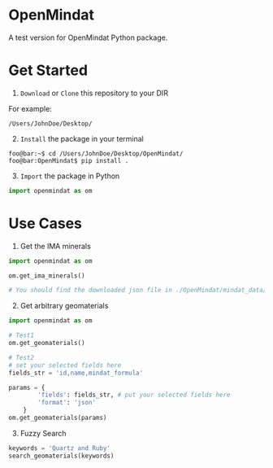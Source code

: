 # OpenMindat
A test version for OpenMindat Python package.

# Get Started

1. `Download` or `Clone` this repository to your DIR

For example:

```console
/Users/JohnDoe/Desktop/
```

2. `Install` the package in your terminal

```console
foo@bar:~$ cd /Users/JohnDoe/Desktop/OpenMindat/
foo@bar:OpenMindat$ pip install .
```

3. `Import` the package in Python

```python
import openmindat as om
```

# Use Cases

1. Get the IMA minerals

```python
import openmindat as om

om.get_ima_minerals()

# You should find the downloaded json file in ./OpenMindat/mindat_data/
```

2. Get arbitrary geomaterials

```python
import openmindat as om

# Test1
om.get_geomaterials()

# Test2
# set your selected fields here
fields_str = 'id,name,mindat_formula'

params = {
        'fields': fields_str, # put your selected fields here
        'format': 'json'
    }
om.get_geomaterials(params)
```

3. Fuzzy Search 

```python
keywords = 'Quartz and Ruby'
search_geomaterials(keywords)
```